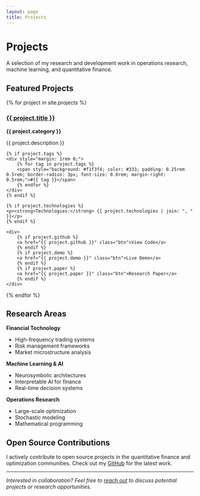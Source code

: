 ```yaml
---
layout: page
title: Projects
---
```


# Projects

A selection of my research and development work in operations research, machine learning, and quantitative finance.

## Featured Projects

<div class="project-grid">

{% for project in site.projects %}
<div class="project-card">
    <h3><a href="{{ project.url | relative_url }}">{{ project.title }}</a></h3>
    <p><strong>{{ project.category }}</strong></p>
    <p>{{ project.description }}</p>
    
    {% if project.tags %}
    <div style="margin: 1rem 0;">
        {% for tag in project.tags %}
        <span style="background: #f1f3f4; color: #333; padding: 0.25rem 0.5rem; border-radius: 3px; font-size: 0.8rem; margin-right: 0.5rem;">#{{ tag }}</span>
        {% endfor %}
    </div>
    {% endif %}
    
    {% if project.technologies %}
    <p><strong>Technologies:</strong> {{ project.technologies | join: ", " }}</p>
    {% endif %}
    
    <div>
        {% if project.github %}
        <a href="{{ project.github }}" class="btn">View Code</a>
        {% endif %}
        {% if project.demo %}
        <a href="{{ project.demo }}" class="btn">Live Demo</a>
        {% endif %}
        {% if project.paper %}
        <a href="{{ project.paper }}" class="btn">Research Paper</a>
        {% endif %}
    </div>
</div>
{% endfor %}

</div>

## Research Areas

**Financial Technology**
- High-frequency trading systems
- Risk management frameworks
- Market microstructure analysis

**Machine Learning & AI**
- Neurosymbolic architectures
- Interpretable AI for finance
- Real-time decision systems

**Operations Research**
- Large-scale optimization
- Stochastic modeling
- Mathematical programming

## Open Source Contributions

I actively contribute to open source projects in the quantitative finance and optimization communities. Check out my [GitHub](https://github.com/Abhishek282001Tiwari) for the latest work.

---

*Interested in collaboration? Feel free to [reach out](/contact/) to discuss potential projects or research opportunities.*